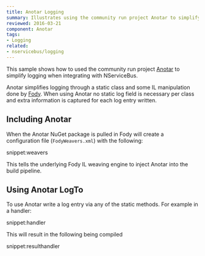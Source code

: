 ```yaml
---
title: Anotar Logging
summary: Illustrates using the community run project Anotar to simplify logging.
reviewed: 2016-03-21
component: Anotar
tags:
- Logging
related:
- nservicebus/logging
---
```



This sample shows how to used the community run project [Anotar](https://github.com/Fody/Anotar) to simplify logging when integrating with NServiceBus.

Anotar simplifies logging through a static class and some IL manipulation done by [Fody](https://github.com/Fody). When using Anotar no static log field is necessary per class and extra information is captured for each log entry written.


## Including Anotar

When the Anotar NuGet package is pulled in Fody will create a configuration file (`FodyWeavers.xml`) with the following:

snippet:weavers

This tells the underlying Fody IL weaving engine to inject Anotar into the build pipeline.


## Using Anotar LogTo

To use Anotar write a log entry via any of the static methods. For example in a handler:

snippet:handler

This will result in the following being compiled

snippet:resulthandler